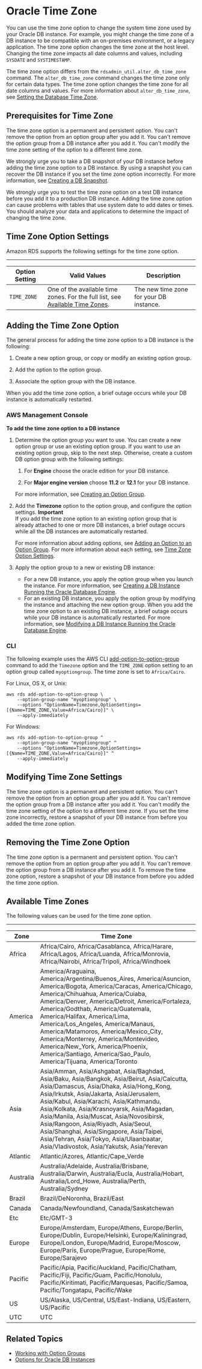 # Oracle Time Zone<a name="Appendix.Oracle.Options.Timezone"></a>

You can use the time zone option to change the system time zone used by your Oracle DB instance\. For example, you might change the time zone of a DB instance to be compatible with an on\-premises environment, or a legacy application\. The time zone option changes the time zone at the host level\. Changing the time zone impacts all date columns and values, including `SYSDATE` and `SYSTIMESTAMP`\. 

The time zone option differs from the `rdsadmin_util.alter_db_time_zone` command\. The `alter_db_time_zone` command changes the time zone only for certain data types\. The time zone option changes the time zone for all date columns and values\. For more information about `alter_db_time_zone`, see [Setting the Database Time Zone](Appendix.Oracle.CommonDBATasks.Database.md#Appendix.Oracle.CommonDBATasks.TimeZoneSupport)\. 

## Prerequisites for Time Zone<a name="Appendix.Oracle.Options.Timezone.PreReqs"></a>

The time zone option is a permanent and persistent option\. You can't remove the option from an option group after you add it\. You can't remove the option group from a DB instance after you add it\. You can't modify the time zone setting of the option to a different time zone\. 

We strongly urge you to take a DB snapshot of your DB instance before adding the time zone option to a DB instance\. By using a snapshot you can recover the DB instance if you set the time zone option incorrectly\. For more information, see [Creating a DB Snapshot](USER_CreateSnapshot.md)\. 

We strongly urge you to test the time zone option on a test DB instance before you add it to a production DB instance\. Adding the time zone option can cause problems with tables that use system date to add dates or times\. You should analyze your data and applications to determine the impact of changing the time zone\. 

## Time Zone Option Settings<a name="Appendix.Oracle.Options.Timezone.Options"></a>

Amazon RDS supports the following settings for the time zone option\. 


****  

| Option Setting | Valid Values | Description | 
| --- | --- | --- | 
| `TIME_ZONE` |  One of the available time zones\. For the full list, see [Available Time Zones](#Appendix.Oracle.Options.Timezone.Zones)\.   |  The new time zone for your DB instance\.   | 

## Adding the Time Zone Option<a name="Appendix.Oracle.Options.Timezone.Add"></a>

The general process for adding the time zone option to a DB instance is the following: 

1. Create a new option group, or copy or modify an existing option group\.

1. Add the option to the option group\.

1. Associate the option group with the DB instance\.

When you add the time zone option, a brief outage occurs while your DB instance is automatically restarted\. 

### AWS Management Console<a name="Appendix.Oracle.Options.Timezone.Console"></a>

**To add the time zone option to a DB instance**

1. Determine the option group you want to use\. You can create a new option group or use an existing option group\. If you want to use an existing option group, skip to the next step\. Otherwise, create a custom DB option group with the following settings: 

   1. For **Engine** choose the oracle edition for your DB instance\. 

   1. For **Major engine version** choose **11\.2** or **12\.1** for your DB instance\. 

   For more information, see [Creating an Option Group](USER_WorkingWithOptionGroups.md#USER_WorkingWithOptionGroups.Create)\. 

1. Add the **Timezone** option to the option group, and configure the option settings\. 
**Important**  
If you add the time zone option to an existing option group that is already attached to one or more DB instances, a brief outage occurs while all the DB instances are automatically restarted\. 

   For more information about adding options, see [Adding an Option to an Option Group](USER_WorkingWithOptionGroups.md#USER_WorkingWithOptionGroups.AddOption)\. For more information about each setting, see [Time Zone Option Settings](#Appendix.Oracle.Options.Timezone.Options)\. 

1. Apply the option group to a new or existing DB instance: 
   + For a new DB instance, you apply the option group when you launch the instance\. For more information, see [Creating a DB Instance Running the Oracle Database Engine](USER_CreateOracleInstance.md)\. 
   + For an existing DB instance, you apply the option group by modifying the instance and attaching the new option group\. When you add the time zone option to an existing DB instance, a brief outage occurs while your DB instance is automatically restarted\. For more information, see [Modifying a DB Instance Running the Oracle Database Engine](USER_ModifyInstance.Oracle.md)\. 

### CLI<a name="Appendix.Oracle.Options.Timezone.CLI"></a>

The following example uses the AWS CLI [add\-option\-to\-option\-group](http://docs.aws.amazon.com/cli/latest/reference/rds/add-option-to-option-group.html) command to add the `Timezone` option and the `TIME_ZONE` option setting to an option group called `myoptiongroup`\. The time zone is set to `Africa/Cairo`\. 

For Linux, OS X, or Unix:

```
aws rds add-option-to-option-group \
    --option-group-name "myoptiongroup" \
    --options "OptionName=Timezone,OptionSettings=[{Name=TIME_ZONE,Value=Africa/Cairo}]" \
    --apply-immediately
```

For Windows:

```
aws rds add-option-to-option-group ^
    --option-group-name "myoptiongroup" ^
    --options "OptionName=Timezone,OptionSettings=[{Name=TIME_ZONE,Value=Africa/Cairo}]" ^
    --apply-immediately
```

## Modifying Time Zone Settings<a name="Appendix.Oracle.Options.Timezone.ModifySettings"></a>

The time zone option is a permanent and persistent option\. You can't remove the option from an option group after you add it\. You can't remove the option group from a DB instance after you add it\. You can't modify the time zone setting of the option to a different time zone\. If you set the time zone incorrectly, restore a snapshot of your DB instance from before you added the time zone option\. 

## Removing the Time Zone Option<a name="Appendix.Oracle.Options.Timezone.Remove"></a>

The time zone option is a permanent and persistent option\. You can't remove the option from an option group after you add it\. You can't remove the option group from a DB instance after you add it\. To remove the time zone option, restore a snapshot of your DB instance from before you added the time zone option\. 

## Available Time Zones<a name="Appendix.Oracle.Options.Timezone.Zones"></a>

The following values can be used for the time zone option\. 


****  

| Zone | Time Zone | 
| --- | --- | 
|  Africa  |  Africa/Cairo, Africa/Casablanca, Africa/Harare, Africa/Lagos, Africa/Luanda, Africa/Monrovia, Africa/Nairobi, Africa/Tripoli, Africa/Windhoek   | 
|  America  |  America/Araguaina, America/Argentina/Buenos\_Aires, America/Asuncion, America/Bogota, America/Caracas, America/Chicago, America/Chihuahua, America/Cuiaba, America/Denver, America/Detroit, America/Fortaleza, America/Godthab, America/Guatemala, America/Halifax, America/Lima, America/Los\_Angeles, America/Manaus, America/Matamoros, America/Mexico\_City, America/Monterrey, America/Montevideo, America/New\_York, America/Phoenix, America/Santiago, America/Sao\_Paulo, America/Tijuana, America/Toronto   | 
|  Asia  |  Asia/Amman, Asia/Ashgabat, Asia/Baghdad, Asia/Baku, Asia/Bangkok, Asia/Beirut, Asia/Calcutta, Asia/Damascus, Asia/Dhaka, Asia/Hong\_Kong, Asia/Irkutsk, Asia/Jakarta, Asia/Jerusalem, Asia/Kabul, Asia/Karachi, Asia/Kathmandu, Asia/Kolkata, Asia/Krasnoyarsk, Asia/Magadan, Asia/Manila, Asia/Muscat, Asia/Novosibirsk, Asia/Rangoon, Asia/Riyadh, Asia/Seoul, Asia/Shanghai, Asia/Singapore, Asia/Taipei, Asia/Tehran, Asia/Tokyo, Asia/Ulaanbaatar, Asia/Vladivostok, Asia/Yakutsk, Asia/Yerevan   | 
|  Atlantic  |  Atlantic/Azores, Atlantic/Cape\_Verde   | 
|  Australia  |  Australia/Adelaide, Australia/Brisbane, Australia/Darwin, Australia/Eucla, Australia/Hobart, Australia/Lord\_Howe, Australia/Perth, Australia/Sydney   | 
|  Brazil  |  Brazil/DeNoronha, Brazil/East   | 
|  Canada  |  Canada/Newfoundland, Canada/Saskatchewan   | 
|  Etc  |  Etc/GMT\-3  | 
|  Europe  |  Europe/Amsterdam, Europe/Athens, Europe/Berlin, Europe/Dublin, Europe/Helsinki, Europe/Kaliningrad, Europe/London, Europe/Madrid, Europe/Moscow, Europe/Paris, Europe/Prague, Europe/Rome, Europe/Sarajevo   | 
|  Pacific  |  Pacific/Apia, Pacific/Auckland, Pacific/Chatham, Pacific/Fiji, Pacific/Guam, Pacific/Honolulu, Pacific/Kiritimati, Pacific/Marquesas, Pacific/Samoa, Pacific/Tongatapu, Pacific/Wake   | 
|  US  |  US/Alaska, US/Central, US/East\-Indiana, US/Eastern, US/Pacific   | 
|  UTC  |  UTC  | 

## Related Topics<a name="Appendix.Oracle.Options.Timezone.Related"></a>
+ [Working with Option Groups](USER_WorkingWithOptionGroups.md)
+ [Options for Oracle DB Instances](Appendix.Oracle.Options.md)